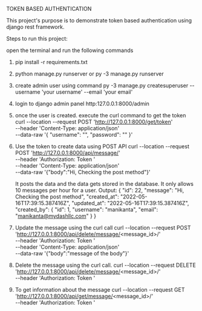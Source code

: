 TOKEN BASED AUTHENTICATION

This project's purpose is to demonstrate token based authentication using django rest framework.

Steps to run this project:

open the terminal and run the following commands
1. pip install -r requirements.txt
2. python manage.py runserver or py -3 manage.py runserver
3. create admin user using command py -3 manage.py createsuperuser --username 'your username' --email 'your email'
4. login to django admin panel http:127.0.0.1:8000/admin
5. once the user is created. execute the curl command to get the token
        curl --location --request POST 'http://127.0.0.1:8000/get/token' \
        --header 'Content-Type: application/json' \
        --data-raw '{
            "username": 
                "<username>",
            "password": 
                "<password>"
        }'
6. Use the token to create data using POST API
        curl --location --request POST 'http://127.0.0.1:8000/api/message/' \
        --header 'Authorization: Token <token>' \
        --header 'Content-Type: application/json' \
        --data-raw '{"body":"Hi, Checking the post method"}'

    It posts the data and the data gets stored in the database. It only allows 10 messages per hour for a user.
    Output:
        {
            "id": 22,
            "message": "Hi, Checking the post method",
            "created_at": "2022-05-16T17:39:15.387416Z",
            "updated_at": "2022-05-16T17:39:15.387416Z",
            "created_by": {
                "id": 1,
                "username": "manikanta",
                "email": "manikanta@mydashllc.com"
            }
        }

7. Update the message using the curl call
        curl --location --request POST 'http://127.0.0.1:8000/api/delete/message/<message_id>/' \
        --header 'Authorization: Token <token>' \
        --header 'Content-Type: application/json' \
        --data-raw '{"body":"message of the body"}'

8. Delete the message using the curl call.
        curl --location --request DELETE 'http://127.0.0.1:8000/api/delete/message/<message_id>/' \
        --header 'Authorization: Token <token>'

9. To get information about the message
        curl --location --request GET 'http://127.0.0.1:8000/api/get/message/<message_id>/' \
        --header 'Authorization: Token <token>'

